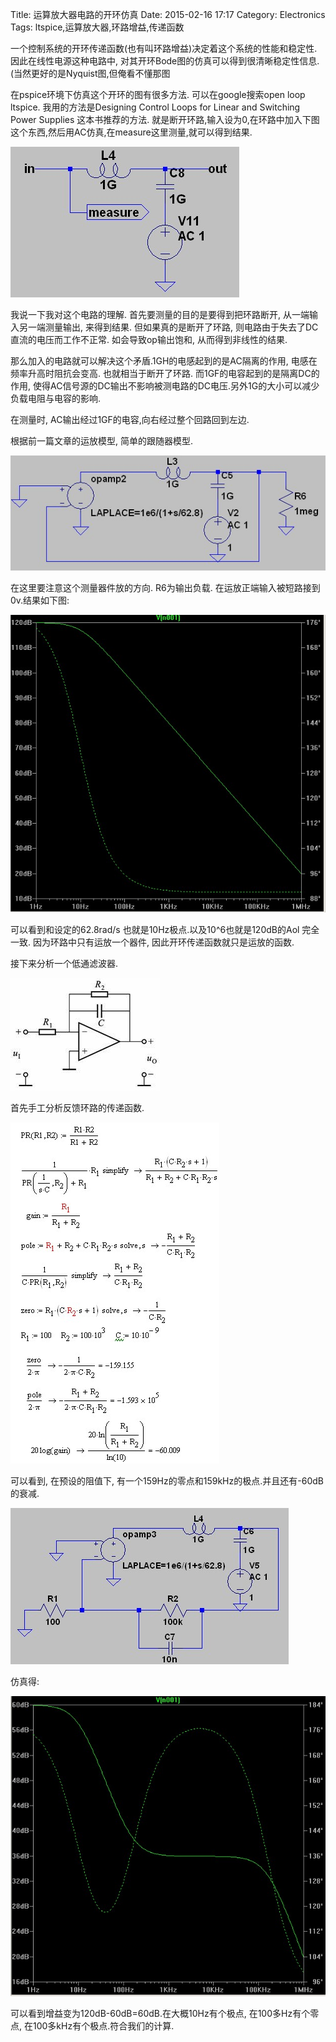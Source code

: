 Title: 运算放大器电路的开环仿真
Date: 2015-02-16 17:17
Category: Electronics
Tags: ltspice,运算放大器,环路增益,传递函数


一个控制系统的开环传递函数(也有叫环路增益)决定着这个系统的性能和稳定性. 因此在线性电源这种电路中, 对其开环Bode图的仿真可以得到很清晰稳定性信息.(当然更好的是Nyquist图,但俺看不懂那图

在pspice环境下仿真这个开环的图有很多方法. 可以在google搜索open loop ltspice. 我用的方法是Designing Control Loops for Linear and Switching Power Supplies 这本书推荐的方法. 就是断开环路,输入设为0,在环路中加入下图这个东西,然后用AC仿真,在measure这里测量,就可以得到结果.

![用于测量的电路](../images/yun-suan-fang-da-qi-dian-lu-de-kai-huan-fang-zhen/1.jpg)


我说一下我对这个电路的理解. 首先要测量的目的是要得到把环路断开, 从一端输入另一端测量输出, 来得到结果. 但如果真的是断开了环路, 则电路由于失去了DC直流的电压而工作不正常. 如会导致op输出饱和, 从而得到非线性的结果.

那么加入的电路就可以解决这个矛盾.1GH的电感起到的是AC隔离的作用, 电感在频率升高时阻抗会变高. 也就相当于断开了环路. 而1GF的电容起到的是隔离DC的作用, 使得AC信号源的DC输出不影响被测电路的DC电压.另外1G的大小可以减少负载电阻与电容的影响.

在测量时, AC输出经过1GF的电容,向右经过整个回路回到左边.

根据前一篇文章的运放模型, 简单的跟随器模型.

![运放测量图](../images/yun-suan-fang-da-qi-dian-lu-de-kai-huan-fang-zhen/2.jpg)


在这里要注意这个测量器件放的方向. R6为输出负载. 在运放正端输入被短路接到0v.结果如下图:

![运放测量结果](../images/yun-suan-fang-da-qi-dian-lu-de-kai-huan-fang-zhen/3.jpg)

可以看到和设定的62.8rad/s 也就是10Hz极点.以及10^6也就是120dB的Aol 完全一致. 因为环路中只有运放一个器件, 因此开环传递函数就只是运放的函数.

接下来分析一个低通滤波器.

![低通滤波器电路图](../images/yun-suan-fang-da-qi-dian-lu-de-kai-huan-fang-zhen/4.jpg)

首先手工分析反馈环路的传递函数.

![公式](../images/yun-suan-fang-da-qi-dian-lu-de-kai-huan-fang-zhen/5.jpg)

可以看到, 在预设的阻值下, 有一个159Hz的零点和159kHz的极点.并且还有-60dB的衰减.

![公式](../images/yun-suan-fang-da-qi-dian-lu-de-kai-huan-fang-zhen/6.jpg)

仿真得:

![低通仿真图](../images/yun-suan-fang-da-qi-dian-lu-de-kai-huan-fang-zhen/7.jpg)

可以看到增益变为120dB-60dB=60dB.在大概10Hz有个极点, 在100多Hz有个零点, 在100多kHz有个极点.符合我们的计算.
